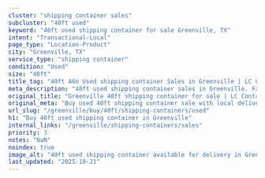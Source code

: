 ```yaml
---
cluster: "shipping container sales"
subcluster: "40ft used"
keyword: "40ft used shipping container for sale Greenville, TX"
intent: "Transactional-Local"
page_type: "Location-Product"
city: "Greenville, TX"
service_type: "shipping container"
condition: "Used"
size: "40ft"
title_tag: "40ft A6o Used shipping container Sales in Greenville | LC Container"
meta_description: "40ft used shipping container sales in Greenville. Fast delivery, competitive pricing. Serving shipping containers area. Quote ID: 38D. Call (214) 524-4168 for your free quote today."
original_title: "Greenville 40ft shipping container for sale | LC Container"
original_meta: "Buy used 40ft shipping container sale with local delivery in Greenville, TX. LC Container — local Since 2003. Request a fast quote today."
url_slug: "/greenville/buy/40ft/shipping-containers/used"
h1: "Buy 40ft used shipping container in Greenville"
internal_links: "/greenville/shipping-containers/sales"
priority: 3
notes: "NaN"
noindex: true
image_alt: "40ft used shipping container available for delivery in Greenville"
last_updated: "2025-10-21"
---
```


<!-- TODO: Add unique city/inventory copy, images, and internal links here. -->
